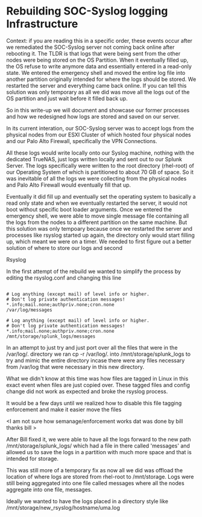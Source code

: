 # Rebuilding SOC-Syslog logging Infrastructure

Context: if you are reading this in a specific order, these events occur after we remediated the SOC-Syslog server not coming back online after rebooting it. The TLDR is that logs that were being sent from the other nodes were being stored on the OS Partition. When it eventually filled up, the OS refuse to write anymore data and essentially entered in a read-only state. We entered the emergency shell and moved the entire log file into another partition originally intended for where the logs should be stored. We restarted the server and everything came back online. If you can tell this solution was only temporary as all we did was move all the logs out of the OS partition and just wait before it filled back up.

So in this write-up we will document and showcase our  former processes and how we redesigned how logs are stored and saved on our server.

In its current interation, our SOC-Syslog server was to accept logs from the physical nodes from our ESXI Cluster of which hosted four physical nodes and our Palo Alto Firewall, specifically the VPN Connections.

All these logs would write locally onto our Syslog machine, nothing with the dedicated TrueNAS, just logs written locally and sent out to our Splunk Server. The logs specifically were written to the root directory (rhel-root) of our Operating System of which is partitioned to about 70 GB of space. So it was inevitable of all the logs we were collecting from the physical nodes and Palo Alto Firewall would eventually fill that up. 

Eventually it did fill up and eventually set the operating system to basically a read only state and when we eventually restarted the server, it would not boot without specific boot loader arguments. Once we entered the emergency shell, we were able to move single message file containing all the logs from the nodes to a different partition on the same machine. But this solution was only tempoary because once we restarted the server and processes like rsyslog started up again, the directory only would start filling up, which meant we were on a timer. We needed to first figure out a better solution of where to store our logs and second 

Rsyslog


In the first attempt of the rebuild we wanted to simplify the process by editing the rsyslog.conf and changing this line

<code>
# Log anything (except mail) of level info or higher.
# Don't log private authentication messages!
*.info;mail.none;authpriv.none;cron.none                /var/log/messages
</code>

<code>
# Log anything (except mail) of level info or higher.
# Don't log private authentication messages!
*.info;mail.none;authpriv.none;cron.none                /mnt/storage/splunk_logs/messages
</code>

In an attempt to just try and just port over all the files that were in the /var/log/. directory we ran cp -r /var/log/. into /mnt/storage/splunk_logs to try and mimic the entire directory incase there were any files necessary from /var/log that were necessary in this new directory.

What we didn't know at this time was how files are tagged in Linux in this exact event when files are just copied over. These tagged files and config change did not work as expected and broke the rsyslog process. 

It would be a few days until we realized how to disable this file tagging enforcement and make it easier move the files

<I am not sure how semanage/enforcement works dat was done by bill thanks bill >


After Bill fixed it, we were able to have all the logs forward to the new path /mnt/storage/splunk_logs/ which had a file in there called 'messages' and allowed us to save the logs in a partition with much more space and that is intended for storage. 

This was still more of a temporary fix as now all we did was offload the location of where logs are stored from rhel-root to /mnt/storage. Logs were still being aggregated into one file called messages where all the nodes aggregate into one file, messages.

<Forgot about ESXI Cluster>
<Forgot about Proxmox and our install instructions>
<Special Config to save new logs like below>

Ideally we wanted to have the logs placed in a directory style like /mnt/storage/new_rsyslog/hostname/uma.log

